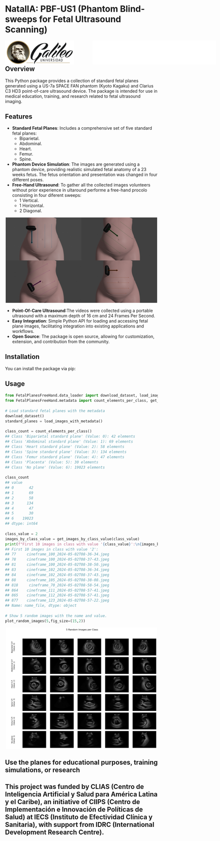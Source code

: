 # NatalIA: PBF-US1 (Phantom Blind-sweeps for Fetal Ultrasound Scanning)

<p style="margin-bottom: 100px;">
<img src="assets/logo-Galileo.png" height= "80px" alt="logo Galileo" style="position: absolute;">
<img src="assets/logo-CLIAS.png" height="80px" alt="logo CLIAS" style="float: right; position: absolute; right: 35px;">
</p>

## Overview

This Python package provides a collection of standard fetal planes generated using a US-7a SPACE FAN phantom (Kyoto Kagaku) and Clarius C3 HD3 point-of-care ultrasound device. The package is intended for use in medical education, training, and research related to fetal ultrasound imaging.

## Features

- **Standard Fetal Planes**: Includes a comprehensive set of five standard fetal planes:
  - Biparietal.
  - Abdominal.
  - Heart.
  - Femur.
  - Spine.
- **Phantom Device Simulation**: The images are generated using a phantom device, providing realistic simulated fetal anatomy of a 23 weeks fetus. The fetus orientation and presentation was changed in four different poses.
- **Free-Hand Ultrasound**: To gather all the collected images volunteers without prior experience in ultaround performe a free-hand procolo consisting in four diferent sweeps:
  - 1 Vertical.
  - 1 Horizontal.
  - 2 Diagonal.

<p align="center">
 <img src="assets/protocols.png" width="500" alt="images of the four protocols used">
<p>

- **Point-Of-Care Ultrasound**:The videos were collected using a portable ultrasound with a maximum depth of 16 cm and 24 Frames Per Second.
- **Easy Integration**: Simple Python API for loading and accessing fetal plane images, facilitating integration into existing applications and workflows.
- **Open Source**: The package is open source, allowing for customization, extension, and contribution from the community.

## Installation

You can install the package via pip:

## Usage

```python
from FetalPlanesFreeHand.data_loader import download_dataset, load_images_with_metadata
from FetalPlanesFreeHand.metadata import count_elements_per_class, get_images_by_class_value, plot_random_images

# Load standard fetal planes with the metadata
download_dataset()
standard_planes = load_images_with_metadata()

class_count = count_elements_per_class()
## Class 'Biparietal standard plane' (Value: 0): 42 elements
## Class 'Abdominal standard plane' (Value: 1): 69 elements
## Class 'Heart standard plane' (Value: 2): 58 elements
## Class 'Spine standard plane' (Value: 3): 134 elements
## Class 'Femur standard plane' (Value: 4): 47 elements
## Class 'Placenta' (Value: 5): 30 elements
## Class 'No plane' (Value: 6): 19023 elements

class_count
## value
## 0       42
## 1       69
## 2       58
## 3      134
## 4       47
## 5       30
## 6    19023
## dtype: int64

class_value = 2
images_by_class_value = get_images_by_class_value(class_value)
print(f"First 10 images in class with value '{class_value}':\n{images_by_class_value.iloc[0:10]}")
## First 10 images in class with value '2':
## 77     cineframe_100_2024-05-02T08-36-34.jpeg
## 78     cineframe_100_2024-05-02T08-37-43.jpeg
## 81     cineframe_100_2024-05-02T08-38-50.jpeg
## 83     cineframe_102_2024-05-02T08-36-34.jpeg
## 84     cineframe_102_2024-05-02T08-37-43.jpeg
## 88     cineframe_105_2024-05-02T08-38-08.jpeg
## 818     cineframe_70_2024-05-02T08-58-54.jpeg
## 864    cineframe_111_2024-05-02T08-57-41.jpeg
## 865    cineframe_112_2024-05-02T08-57-41.jpeg
## 877    cineframe_123_2024-05-02T08-57-22.jpeg
## Name: name_file, dtype: object

# Show 5 random images with the name and value.
plot_random_images(5,fig_size=(15,2))
```

<p align="center">
 <img src="assets/5ImagesPerClass.png" width="500" alt="5 random images per class">
<p>

## Use the planes for educational purposes, training simulations, or research

## This project was funded by CLIAS (Centro de Inteligencia Artificial y Salud para América Latina y el Caribe), an initiative of CIIPS (Centro de Implementación e Innovación de Políticas de Salud) at IECS (Instituto de Efectividad Clínica y Sanitaria), with support from IDRC (International Development Research Centre).
